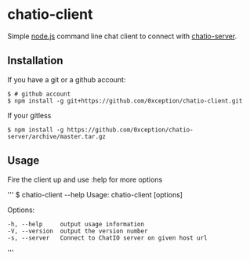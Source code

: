 # chatio-client

  Simple [node.js](http://nodejs.org) command line chat client to connect with [chatio-server](https://github.com/0xception/chatio-server).

## Installation

If you have a git or a github account:

    $ # github account
    $ npm install -g git+https://github.com/0xception/chatio-client.git

If your gitless 
  
    $ npm install -g https://github.com/0xception/chatio-server/archive/master.tar.gz
    
    
## Usage
  
  Fire the client up and use :help for more options

'''
$ chatio-client --help
  Usage: chatio-client [options]                                                  
                                      
  Options:                                                                              
                                                                                        
    -h, --help     output usage information                                             
    -V, --version  output the version number                                            
    -s, --server   Connect to ChatIO server on given host url   
'''
